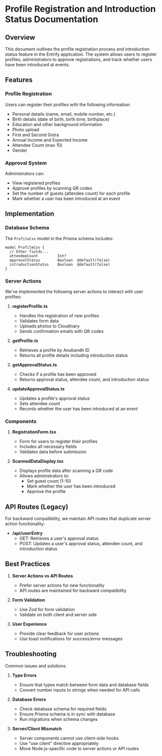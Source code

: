# Profile Registration and Introduction Status Documentation

## Overview

This document outlines the profile registration process and introduction status feature in the Entrify application. The system allows users to register profiles, administrators to approve registrations, and track whether users have been introduced at events.

## Features

### Profile Registration

Users can register their profiles with the following information:
- Personal details (name, email, mobile number, etc.)
- Birth details (date of birth, birth time, birthplace)
- Education and other background information
- Photo upload
- First and Second Gotra
- Annual Income and Expected Income
- Attendee Count (max 10)
- Gender

### Approval System

Administrators can:
- View registered profiles
- Approve profiles by scanning QR codes
- Set the number of guests (attendee count) for each profile
- Mark whether a user has been introduced at an event

## Implementation

### Database Schema

The `ProfileCsv` model in the Prisma schema includes:

```prisma
model ProfileCsv {
  // Other fields...
  attendeeCount         Int?
  approvalStatus        Boolean  @default(false)
  introductionStatus    Boolean  @default(false)
}
```

### Server Actions

We've implemented the following server actions to interact with user profiles:

1. **registerProfile.ts**
   - Handles the registration of new profiles
   - Validates form data
   - Uploads photos to Cloudinary
   - Sends confirmation emails with QR codes

2. **getProfile.ts**
   - Retrieves a profile by Anubandh ID
   - Returns all profile details including introduction status

3. **getApprovalStatus.ts**
   - Checks if a profile has been approved
   - Returns approval status, attendee count, and introduction status

4. **updateApprovalStatus.ts**
   - Updates a profile's approval status
   - Sets attendee count
   - Records whether the user has been introduced at an event

### Components

1. **RegistrationForm.tsx**
   - Form for users to register their profiles
   - Includes all necessary fields
   - Validates data before submission

2. **ScannedDataDisplay.tsx**
   - Displays profile data after scanning a QR code
   - Allows administrators to:
     - Set guest count (1-10)
     - Mark whether the user has been introduced
     - Approve the profile

## API Routes (Legacy)

For backward compatibility, we maintain API routes that duplicate server action functionality:

- **/api/userEntry**
  - GET: Retrieves a user's approval status
  - POST: Updates a user's approval status, attendee count, and introduction status

## Best Practices

1. **Server Actions vs API Routes**
   - Prefer server actions for new functionality
   - API routes are maintained for backward compatibility

2. **Form Validation**
   - Use Zod for form validation
   - Validate on both client and server side

3. **User Experience**
   - Provide clear feedback for user actions
   - Use toast notifications for success/error messages

## Troubleshooting

Common issues and solutions:

1. **Type Errors**
   - Ensure that types match between form data and database fields
   - Convert number inputs to strings when needed for API calls

2. **Database Errors**
   - Check database schema for required fields
   - Ensure Prisma schema is in sync with database
   - Run migrations when schema changes

3. **Server/Client Mismatch**
   - Server components cannot use client-side hooks
   - Use "use client" directive appropriately
   - Move Node.js-specific code to server actions or API routes 
